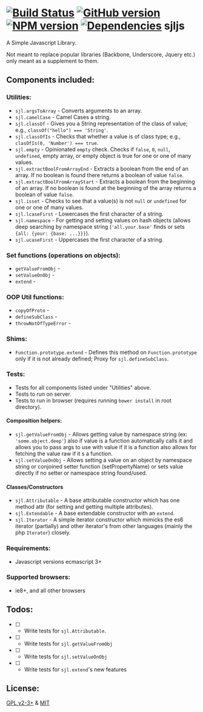 [![Build Status](https://travis-ci.org/elycruz/sjljs.png)](https://travis-ci.org/elycruz/sjljs) [![GitHub version](https://badge.fury.io/gh/elycruz%2Fsjljs.svg)](http://badge.fury.io/gh/elycruz%2Fsjljs) 
[![NPM version](https://badge.fury.io/js/sjljs.svg)](http://badge.fury.io/js/sjljs)
[![Dependencies](https://david-dm.org/elycruz/sjljs.png)](https://david-dm.org/elycruz/sjljs)
sjljs
=====

A Simple Javascript Library.

Not meant to replace popular libraries (Backbone, Underscore, Jquery etc.)
only meant as a supplement to them.

## Components included:

### Utilities:
- `sjl.argsToArray` - Converts arguments to an array.
- `sjl.camelCase` - Camel Cases a string.
- `sjl.classOf` - Gives you a String representation of the class of value;  e.g., `classOf("hello") === 'String'`.
- `sjl.classOfIs` - Checks that whether a value is of class type;  e.g., `clasOfIs(0, 'Number') === true`.
- `sjl.empty` - Opinionated `empty` check.  Checks if `false`, `0`, `null`, `undefined`, empty array, or empty object is true for one or one of many values.
- `sjl.extractBoolFromArrayEnd` - Extracts a boolean from the end of an array.  If no boolean is found there returns a boolean of value `false`.
- `sjl.extractBoolFromArrayStart` - Extracts a boolean from the beginning of an array.  If no boolean is found at the beginning of the array returns a boolean of value `false`.
- `sjl.isset` - Checks to see that a value(s) is not `null` or `undefined` for one or one of many values.
- `sjl.lcaseFirst` - Lowercases the first character of a string.
- `sjl.namespace` - For getting and setting values on hash objects (allows deep searching by namespace string (`'all.your.base'` finds or sets `{all: {your: {base: ...}}}`).
- `sjl.ucaseFirst` - Uppercases the first character of a string.

### Set functions (operations on objects):
- `getValueFromObj` - 
- `setValueOnObj` - 
- `extend` - 

### OOP Util functions:
- `copyOfProto` - 
- `defineSubClass` - 
- `throwNotOfTypeError` - 

### Shims:
- `Function.prototype.extend` - Defines this method on `Function.prototype` only if it is not already
defined; Proxy for `sjl.defineSubClass`.

### Tests:
- Tests for all components listed under "Utilities" above.
- Tests to run on server.
- Tests to run in browser (requires running `bower install` in root directory).

#### Composition helpers:
- `sjl.getValueFromObj` - Allows getting value by namespace string (ex: `'some.object.deep'`) 
also if value is a function automatically calls it and allows you to pass args to use with value if it is 
a function also allows for fetching the value raw if it s a function.
- `sjl.setValueOnObj` - Allows setting a value on an object by namespace string or conjoined setter 
function (setPropertyName) or sets value directly if no setter or namespace string found/used.

#### Classes/Constructors
- `sjl.Attributable` - A base attributable constructor which has one method attr (for setting and getting 
multiple attributes).
- `sjl.Extendable` - A base extendable constructor with an `extend`.
- `sjl.Iterator` - A simple iterator constructor which mimicks the es6 iterator (partially) and other 
iterator's from other languages (mainly the php `Iterator`) closely.

### Requirements:
- Javascript versions ecmascript 3+

### Supported browsers:
- ie8+, and all other browsers

## Todos:
- [ ] - Write tests for `sjl.Attributable`.
- [ ] - Write tests for `sjl.getValueFromObj`
- [ ] - Write tests for `sjl.setValueOnObj`
- [ ] - Write tests for `sjl.extend`'s new features

## License:
[GPL v2-3+](http://www.gnu.org/licenses/gpl-2.0.html "http://www.gnu.org/licenses/gpl-2.0.html") & [MIT](http://opensource.org/licenses/MIT "http://opensource.org/licenses/MIT")
